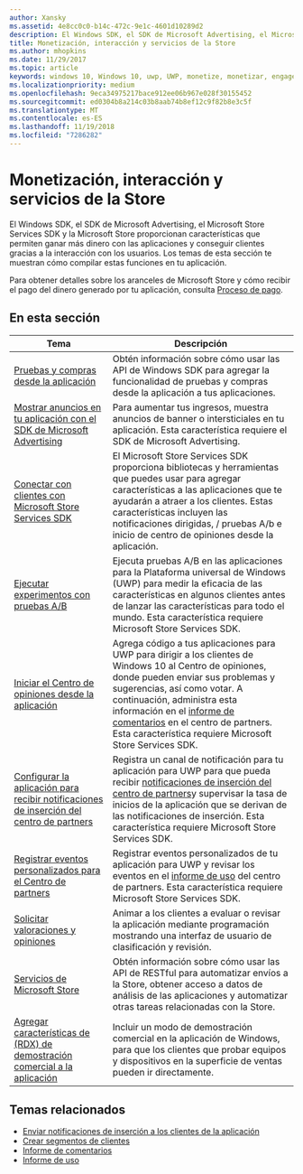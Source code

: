 ```yaml
---
author: Xansky
ms.assetid: 4e8cc0c0-b14c-472c-9e1c-4601d10289d2
description: El Windows SDK, el SDK de Microsoft Advertising, el Microsoft Store Services SDK y la Microsoft Store proporcionan muchas características que permiten ganar más dinero con las aplicaciones y conseguir clientes gracias a la interacción con los usuarios.
title: Monetización, interacción y servicios de la Store
ms.author: mhopkins
ms.date: 11/29/2017
ms.topic: article
keywords: windows 10, Windows 10, uwp, UWP, monetize, monetizar, engage, interactuar, promote, promover, Store services, servicios de la Store
ms.localizationpriority: medium
ms.openlocfilehash: 9eca34975217bace912ee06b967e028f30155452
ms.sourcegitcommit: ed0304b8a214c03b8aab74b8ef12c9f82b8e3c5f
ms.translationtype: MT
ms.contentlocale: es-ES
ms.lasthandoff: 11/19/2018
ms.locfileid: "7286282"
---
```

# <a name="monetization-engagement-and-store-services"></a>Monetización, interacción y servicios de la Store

El Windows SDK, el SDK de Microsoft Advertising, el Microsoft Store Services SDK y la Microsoft Store proporcionan características que permiten ganar más dinero con las aplicaciones y conseguir clientes gracias a la interacción con los usuarios. Los temas de esta sección te muestran cómo compilar estas funciones en tu aplicación.

Para obtener detalles sobre los aranceles de Microsoft Store y cómo recibir el pago del dinero generado por tu aplicación, consulta [Proceso de pago](../publish/getting-paid-apps.md).

## <a name="in-this-section"></a>En esta sección

| Tema                | Descripción                 |
|--------------------|-----------------------------|
| [Pruebas y compras desde la aplicación](in-app-purchases-and-trials.md)      | Obtén información sobre cómo usar las API de Windows SDK para agregar la funcionalidad de pruebas y compras desde la aplicación a tus aplicaciones.  |
| [Mostrar anuncios en tu aplicación con el SDK de Microsoft Advertising](display-ads-in-your-app.md)      |   Para aumentar tus ingresos, muestra anuncios de banner o intersticiales en tu aplicación. Esta característica requiere el SDK de Microsoft Advertising. |
| [Conectar con clientes con Microsoft Store Services SDK](microsoft-store-services-sdk.md)      | El Microsoft Store Services SDK proporciona bibliotecas y herramientas que puedes usar para agregar características a las aplicaciones que te ayudarán a atraer a los clientes. Estas características incluyen las notificaciones dirigidas, / pruebas A/b e inicio de centro de opiniones desde la aplicación. |
| [Ejecutar experimentos con pruebas A/B](run-app-experiments-with-a-b-testing.md)      |   Ejecuta pruebas A/B en las aplicaciones para la Plataforma universal de Windows (UWP) para medir la eficacia de las características en algunos clientes antes de lanzar las características para todo el mundo. Esta característica requiere Microsoft Store Services SDK.  |
| [Iniciar el Centro de opiniones desde la aplicación](launch-feedback-hub-from-your-app.md)      |   Agrega código a tus aplicaciones para UWP para dirigir a los clientes de Windows 10 al Centro de opiniones, donde pueden enviar sus problemas y sugerencias, así como votar. A continuación, administra esta información en el [informe de comentarios](../publish/feedback-report.md) en el centro de partners. Esta característica requiere Microsoft Store Services SDK.   |
| [Configurar la aplicación para recibir notificaciones de inserción del centro de partners](configure-your-app-to-receive-dev-center-notifications.md)  |  Registra un canal de notificación para tu aplicación para UWP para que pueda recibir [notificaciones de inserción del centro de partners](../publish/send-push-notifications-to-your-apps-customers.md)y supervisar la tasa de inicios de la aplicación que se derivan de las notificaciones de inserción. Esta característica requiere Microsoft Store Services SDK.  |
| [Registrar eventos personalizados para el Centro de partners](log-custom-events-for-dev-center.md)  | Registrar eventos personalizados de tu aplicación para UWP y revisar los eventos en el [informe de uso](../publish/usage-report.md) del centro de partners. Esta característica requiere Microsoft Store Services SDK. |
| [Solicitar valoraciones y opiniones](request-ratings-and-reviews.md) |  Animar a los clientes a evaluar o revisar la aplicación mediante programación mostrando una interfaz de usuario de clasificación y revisión.  |
| [Servicios de Microsoft Store](using-windows-store-services.md)    |  Obtén información sobre cómo usar las API de RESTful para automatizar envíos a la Store, obtener acceso a datos de análisis de las aplicaciones y automatizar otras tareas relacionadas con la Store.    |
| [Agregar características de (RDX) de demostración comercial a la aplicación](retail-demo-experience.md)        |  Incluir un modo de demostración comercial en la aplicación de Windows, para que los clientes que probar equipos y dispositivos en la superficie de ventas pueden ir directamente.  |

## <a name="related-topics"></a>Temas relacionados

* [Enviar notificaciones de inserción a los clientes de la aplicación](../publish/send-push-notifications-to-your-apps-customers.md)
* [Crear segmentos de clientes](../publish/create-customer-segments.md)
* [Informe de comentarios](../publish/feedback-report.md)
* [Informe de uso](../publish/usage-report.md)
